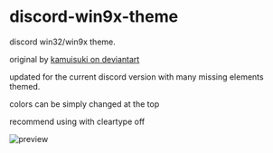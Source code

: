 # discord-win9x-theme
discord win32/win9x theme.

original by [kamuisuki on deviantart](https://www.deviantart.com/kamuisuki)

updated for the current discord version with many missing elements themed.

colors can be simply changed at the top

recommend using with cleartype off

![preview](https://i.imgur.com/rDMnROt.png)
